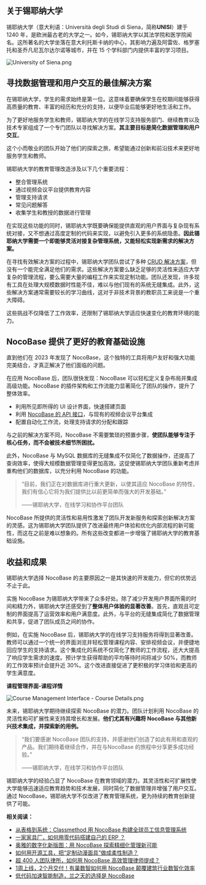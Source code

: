 ## **关于锡耶纳大学**

锡耶纳大学（意大利语：Università degli Studi di Siena，简称**UNISI**）建于 1240 年，是欧洲最古老的大学之一。如今，锡耶纳大学以其法学院和医学院闻名。这所著名的大学坐落在意大利托斯卡纳的中心，其影响力遍及阿雷佐、格罗塞托和圣乔凡尼瓦尔达尔诺等城市，并在 15 个学科部门内提供丰富的学习项目。

![University of Siena.png](https://static-docs.nocobase.com/a1d3093407c4deb88c410c8938c7e86a.png)

## **寻找数据管理和用户交互的最佳解决方案**

在锡耶纳大学，学生的需求始终是第一位。这意味着要确保学生在校期间能够获得高质量的教育、丰富的经历和充分的支持，以便毕业后能够更好地生活和工作。

为了更好地服务学生和教师，锡耶纳大学的在线学习支持服务部门、继续教育以及技术专家组成了一个专门团队以寻找解决方案。**其主要目标是简化数据管理和用户交互**。

这个小而敬业的团队开始了他们的探索之旅，希望能通过创新和前沿技术来更好地服务学生和教师。

锡耶纳大学的教育管理改造涉及以下几个重要流程：

* 整合管理系统
* 通过视频会议平台提供教育内容
* 管理支持请求
* 常见问题解答
* 收集学生和教授的数据进行管理

在实现这些功能的同时，锡耶纳大学既要确保能提供直观的用户界面与复杂现有系统对接，又不想通过高度定制的代码来实现，以避免引入更多的系统隐患。**因此锡耶纳大学需要一个即能够灵活对接复杂管理系统，又能轻松实现新需求的解决方案。**

在寻找有效解决方案的过程中，锡耶纳大学团队尝试了多种 [CRUD 解决方案](https://www.nocobase.com/cn/blog/how-to-build-efficient-crud-apps)，但没有一个能完全满足他们的需求。这些解决方案要么缺乏足够的灵活性来适应大学复杂的管理流程，要么需要大量的编程工作来实现定制功能。团队还发现，许多现有工具在处理大规模数据时性能不佳，难以与他们现有的系统无缝集成。此外，这些解决方案通常需要较长的学习曲线，这对于非技术背景的教职员工来说是一个重大障碍。

这些挑战不仅降低了工作效率，还限制了锡耶纳大学适应快速变化的教育环境的能力。

## **NocoBase 提供了更好的教育基础设施**

直到他们在 2023 年发现了 NocoBase，这个独特的工具将用户友好和强大功能完美结合，才真正解决了他们面临的问题。

在应用 NocoBase 后，团队很快发现：NocoBase 可以轻松定义复杂布局并集成高级功能。NocoBase 的插件架构和工作流能力显著简化了团队的操作，提升了整体效率。

* 利用所见即所得的 UI 设计界面，快速搭建页面
* 利用 [NocoBase 的 API 接口](https://docs-cn.nocobase.com/api)，与现有的视频会议平台集成
* 配置自动化工作流，处理支持请求的分配和跟踪

与之前的解决方案不同，NocoBase 不需要繁琐的预置步骤，**使团队能够专注于核心任务，而不会被技术细节所困扰。**

此外，NocoBase 与 MySQL 数据库的无缝集成不仅简化了数据操作，还提高了查询效率，使得大规模数据管理变得更加高效。这促使锡耶纳大学团队重新考虑并重构他们的数据库，以充分利用 NocoBase 的功能。

> “目前，我们正在对数据库进行重大更新，以使其适应 NocoBase 的特性，我们有信心它将为我们提供比以前更简单而强大的开发基础。”
>
> ——锡耶纳大学，在线学习和协作平台团队

NocoBase 所提供的灵活性和易用性激发了团队开发新服务和探索创新解决方案的灵感。这为锡耶纳大学团队提供了改进最终用户体验和优化内部流程的新可能性，而这在之前是难以想象的。所有这些改变都进一步增强了锡耶纳大学的教育基础设施。

## **收益和成果**

锡耶纳大学选择 NocoBase 的主要原因之一是其快速的开发能力，但它的优势远不止于此。

实施 NocoBase 为锡耶纳大学带来了众多好处。除了减少开发用户界面所需的时间和精力外，锡耶纳大学还感受到了**整体用户体验的显著改善**。首先，直观且可定制的界面提高了运营效率和用户满意度。此外，与平台的无缝集成简化了数据管理和共享，促进了团队成员之间的协作。

例如，在实施 NocoBase 后，锡耶纳大学的在线学习支持服务将得到显著改善。教师可以通过一个统一的界面浏览并轻松管理课程内容、安排视频会议，并便捷地回应学生的支持请求。这个集成化的系统不仅简化了教师的工作流程，还大大提高了响应学生需求的速度。预计学生获得帮助的平均等待时间将减少 50%，而教师的工作效率预计会提升近 30%。这个改进直接促进了更积极的学习体验和更高的学生满意度。

**课程管理界面-课程详情**

![Course Management Interface - Course Details.png](https://static-docs.nocobase.com/43231bd3557c7714bebeee1a480af54b.png)

未来，锡耶纳大学期待继续探索 NocoBase 的潜力。团队计划利用 NocoBase 的灵活性和可扩展性来支持其增长和发展。**他们尤其有兴趣将 NocoBase 与其他新兴技术集成，并探索新的用例。**

> “我们要感谢 NocoBase 团队的支持，并感谢他们创造了如此有用和直观的产品。我们期待着继续合作，并在与NocoBase 的旅程中分享更多成功经验。”
>
> ——锡耶纳大学，在线学习和协作平台团队

锡耶纳大学的经验凸显了 NocoBase 在教育领域的潜力。其灵活性和可扩展性使大学能够迅速适应教育趋势和技术发展，同时简化了数据管理并增强了用户交互。通过 NocoBase，锡耶纳大学不仅改进了教育管理系统，更为持续的教育创新提供了可能。

**相关阅读：**

* [从表格到系统：Classmethod 用 NocoBase 构建全球员工信息管理系统](https://www.nocobase.com/cn/blog/classmethod)
* [一家家具厂，如何用零代码搭建自己的 ERP ？](https://www.nocobase.com/cn/blog/olmon)
* [奥雅的数字化新版图：用 NocoBase 探索精细化管理新可能](https://www.nocobase.com/cn/blog/l-a)
* [如何用开源工具，把“定制动漫面具”做成柔性制造？](https://www.nocobase.com/cn/blog/kigland)
* [超 400 人团队律所，如何用 NocoBase 高效管理律师提成？](https://www.nocobase.com/cn/blog/how-400-lawyer-firm-streamlines-commission-management-with-nocobase)
* [1周上线，2个月交付！有巢数智如何用 NocoBase 颠覆建筑行业数智化效率](https://www.nocobase.com/cn/blog/rapid-development-with-nocobase)
* [低代码加速智能制造，兰之天的选择是 NocoBase](https://www.nocobase.com/cn/blog/Orchisky)
